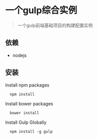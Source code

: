 一个gulp综合实例
==================================

> 一个gulp前端基础项目的构建配置实例

## 依赖
- nodejs

## 安装
Install npm packages
```
  npm install
```

Install bower packages
```
  bower install
```

Install Gulp Globally
```
  npm install -g gulp
```

